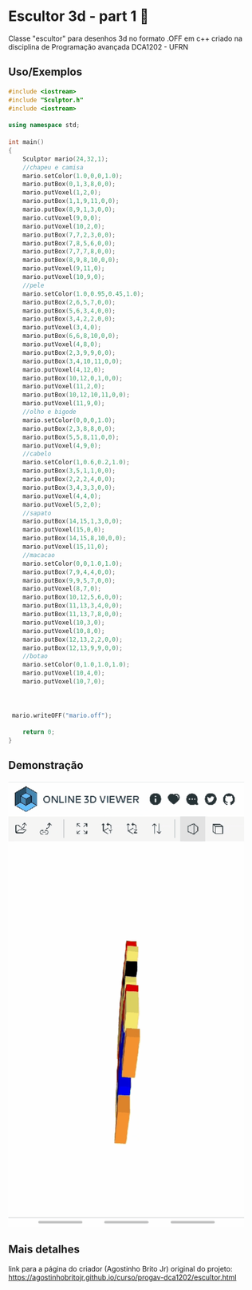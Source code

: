 
# Escultor 3d - part 1 🎨

Classe "escultor" para desenhos 3d no formato .OFF em c++ criado na disciplina de Programação avançada DCA1202 - UFRN


## Uso/Exemplos

```c++
#include <iostream>
#include "Sculptor.h"
#include <iostream>

using namespace std;

int main()
{
    Sculptor mario(24,32,1);
    //chapeu e camisa
    mario.setColor(1.0,0,0,1.0);
    mario.putBox(0,1,3,8,0,0);
    mario.putVoxel(1,2,0);
    mario.putBox(1,1,9,11,0,0);
    mario.putBox(8,9,1,3,0,0);
    mario.cutVoxel(9,0,0);
    mario.putVoxel(10,2,0);
    mario.putBox(7,7,2,3,0,0);
    mario.putBox(7,8,5,6,0,0);
    mario.putBox(7,7,7,8,0,0);
    mario.putBox(8,9,8,10,0,0);
    mario.putVoxel(9,11,0);
    mario.putVoxel(10,9,0);
    //pele
    mario.setColor(1.0,0.95,0.45,1.0);
    mario.putBox(2,6,5,7,0,0);
    mario.putBox(5,6,3,4,0,0);
    mario.putBox(3,4,2,2,0,0);
    mario.putVoxel(3,4,0);
    mario.putBox(6,6,8,10,0,0);
    mario.putVoxel(4,8,0);
    mario.putBox(2,3,9,9,0,0);
    mario.putBox(3,4,10,11,0,0);
    mario.putVoxel(4,12,0);
    mario.putBox(10,12,0,1,0,0);
    mario.putVoxel(11,2,0);
    mario.putBox(10,12,10,11,0,0);
    mario.putVoxel(11,9,0);
    //olho e bigode
    mario.setColor(0,0,0,1.0);
    mario.putBox(2,3,8,8,0,0);
    mario.putBox(5,5,8,11,0,0);
    mario.putVoxel(4,9,0);
    //cabelo
    mario.setColor(1,0.6,0.2,1.0);
    mario.putBox(3,5,1,1,0,0);
    mario.putBox(2,2,2,4,0,0);
    mario.putBox(3,4,3,3,0,0);
    mario.putVoxel(4,4,0);
    mario.putVoxel(5,2,0);
    //sapato
    mario.putBox(14,15,1,3,0,0);
    mario.putVoxel(15,0,0);
    mario.putBox(14,15,8,10,0,0);
    mario.putVoxel(15,11,0);
    //macacao
    mario.setColor(0,0,1.0,1.0);
    mario.putBox(7,9,4,4,0,0);
    mario.putBox(9,9,5,7,0,0);
    mario.putVoxel(8,7,0);
    mario.putBox(10,12,5,6,0,0);
    mario.putBox(11,13,3,4,0,0);
    mario.putBox(11,13,7,8,0,0);
    mario.putVoxel(10,3,0);
    mario.putVoxel(10,8,0);
    mario.putBox(12,13,2,2,0,0);
    mario.putBox(12,13,9,9,0,0);
    //botao
    mario.setColor(0,1.0,1.0,1.0);
    mario.putVoxel(10,4,0);
    mario.putVoxel(10,7,0);

 
   
 mario.writeOFF("mario.off");

    return 0;
}

```


## Demonstração
  ![](mario.gif)

## Mais detalhes
link para a página do criador (Agostinho Brito Jr) original do projeto: 
https://agostinhobritojr.github.io/curso/progav-dca1202/escultor.html
